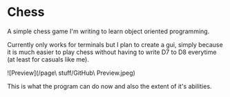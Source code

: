 # Chess
A simple chess game I'm writing to learn object oriented programming.

Currently only works for terminals but I plan to create a gui, simply because it is much easier to play chess without having to write D7 to D8 everytime (at least for casuals like me).

![Preview](/page\ stuff/GitHub\ Preview.jpeg)

This is what the program can do now and also the extent of it's abilities.

